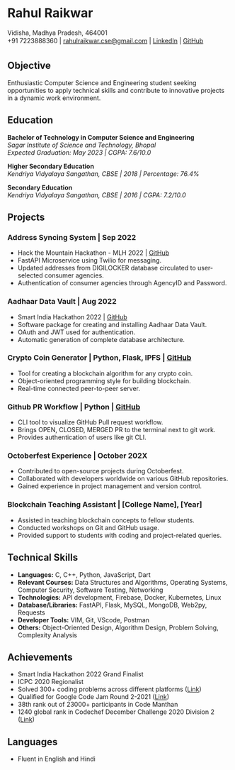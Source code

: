 # Rahul Raikwar
Vidisha, Madhya Pradesh, 464001  
 +91 7223888360 | rahulraikwar.cse@gmail.com | [LinkedIn](linkedin.com/in/rahul-raikwar) | [GitHub](github.com/rahulraikwar00)

## Objective
Enthusiastic Computer Science and Engineering student seeking opportunities to apply technical skills and contribute to innovative projects in a dynamic work environment.

## Education
**Bachelor of Technology in Computer Science and Engineering**  
*Sagar Institute of Science and Technology, Bhopal*  
*Expected Graduation: May 2023 | CGPA: 7.6/10.0*

**Higher Secondary Education**  
*Kendriya Vidyalaya Sangathan, CBSE | 2018 | Percentage: 76.4%*

**Secondary Education**  
*Kendriya Vidyalaya Sangathan, CBSE | 2016 | CGPA: 7.2/10.0*

## Projects
### Address Syncing System | Sep 2022
- Hack the Mountain Hackathon - MLH 2022 | [GitHub](link-to-github-repo)
- FastAPI Microservice using Twilio for messaging.
- Updated addresses from DIGILOCKER database circulated to user-selected consumer agencies.
- Authentication of consumer agencies through AgencyID and Password.

### Aadhaar Data Vault | Aug 2022
- Smart India Hackathon 2022 | [GitHub](link-to-github-repo)
- Software package for creating and installing Aadhaar Data Vault.
- OAuth and JWT used for authentication.
- Automatic generation of complete database architecture.

### Crypto Coin Generator | Python, Flask, IPFS | [GitHub](link-to-github-repo)
- Tool for creating a blockchain algorithm for any crypto coin.
- Object-oriented programming style for building blockchain.
- Real-time connected peer-to-peer server.

### Github PR Workflow | Python | [GitHub](link-to-github-repo)
- CLI tool to visualize GitHub Pull request workflow.
- Brings OPEN, CLOSED, MERGED PR to the terminal next to git work.
- Provides authentication of users like git CLI.

### Octoberfest Experience | October 202X
- Contributed to open-source projects during Octoberfest.
- Collaborated with developers worldwide on various GitHub repositories.
- Gained experience in project management and version control.

### Blockchain Teaching Assistant | [College Name], [Year]
- Assisted in teaching blockchain concepts to fellow students.
- Conducted workshops on Git and GitHub usage.
- Provided support to students with coding and project-related queries.

## Technical Skills
- **Languages:** C, C++, Python, JavaScript, Dart
- **Relevant Courses:** Data Structures and Algorithms, Operating Systems, Computer Security, Software Testing, Networking
- **Technologies:** API development, Firebase, Docker, Kubernetes, Linux
- **Database/Libraries:** FastAPI, Flask, MySQL, MongoDB, Web2py, Requests
- **Developer Tools:** VIM, Git, VScode, Postman
- **Others:** Object-Oriented Design, Algorithm Design, Problem Solving, Complexity Analysis

## Achievements
- Smart India Hackathon 2022 Grand Finalist
- ICPC 2020 Regionalist
- Solved 300+ coding problems across different platforms ([Link](link-to-coding-profile))
- Qualified for Google Code Jam Round 2-2021 ([Link](link-to-code-jam-profile))
- 38th rank out of 23000+ participants in Code Manthan
- 1240 global rank in Codechef December Challenge 2020 Division 2 ([Link](link-to-codechef-profile))

## Languages
- Fluent in English and Hindi

